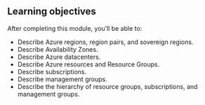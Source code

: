## Learning objectives

After completing this module, you’ll be able to:

- Describe Azure regions, region pairs, and sovereign regions.
- Describe Availability Zones.
- Describe Azure datacenters.
- Describe Azure resources and Resource Groups.
- Describe subscriptions.
- Describe management groups.
- Describe the hierarchy of resource groups, subscriptions, and management groups.